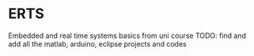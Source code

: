 # ERTS
Embedded and real time systems basics from uni course
TODO:
find and add all the matlab, arduino, eclipse projects and codes
